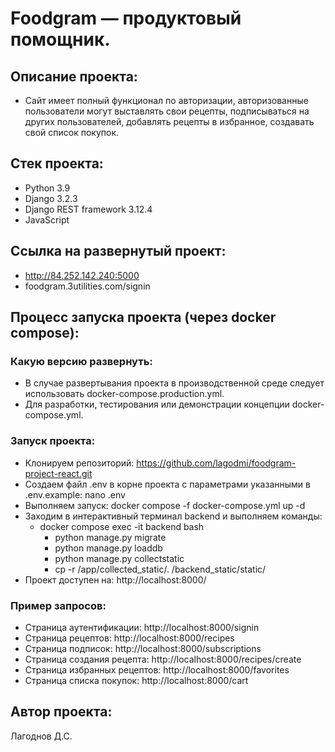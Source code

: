 # Foodgram — продуктовый помощник.
## Описание проекта:
- Сайт имеет полный функционал по авторизации, авторизованные пользователи могут выставлять свои рецепты, подписываться на других пользователей, добавлять рецепты в избранное, создавать свой список покупок.
## Стек проекта:
- Python 3.9
- Django 3.2.3
- Django REST framework 3.12.4
- JavaScript
## Cсылка на развернутый проект:
- http://84.252.142.240:5000
- foodgram.3utilities.com/signin
## Процесс запуска проекта (через docker compose):
### Какую версию развернуть:
- В случае развертывания проекта в производственной среде следует использовать docker-compose.production.yml.
- Для разработки, тестирования или демонстрации концепции docker-compose.yml.
### Запуск проекта:
- Клонируем репозиторий:
    https://github.com/lagodmi/foodgram-project-react.git
- Создаем файл .env в корне проекта c параметрами указанными в .env.example:
    nano .env
- Выполняем запуск:
    docker compose -f docker-compose.yml up -d
- Заходим в интерактивный терминал backend и выполняем команды:
    - docker compose exec -it backend bash
        - python manage.py migrate
        - python manage.py loaddb
        - python manage.py collectstatic
        - cp -r /app/collected_static/. /backend_static/static/
- Проект доступен на:
    http://localhost:8000/
### Пример запросов:
- Cтраница аутентификации:
    http://localhost:8000/signin
- Страница рецептов:
    http://localhost:8000/recipes
- Страница подписок:
    http://localhost:8000/subscriptions
- Страница создания рецепта:
    http://localhost:8000/recipes/create
- Страница избранных рецептов:
    http://localhost:8000/favorites
- Страница списка покупок:
    http://localhost:8000/cart
## Автор проекта:
Лагоднов Д.С.
